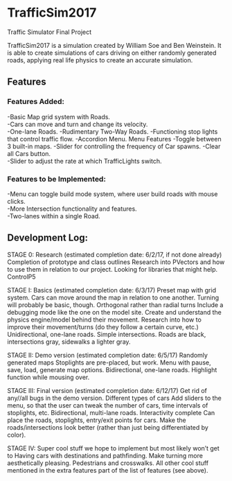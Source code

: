 # TrafficSim2017
Traffic Simulator Final Project

TrafficSim2017 is a simulation created by William Soe and Ben Weinstein. It is able to create simulations of cars driving on either randomly generated roads, applying real life physics to create an accurate simulation.

## Features  
### Features Added:  
-Basic Map grid system with Roads.  
-Cars can move and turn and change its velocity.  
-One-lane Roads. 
-Rudimentary Two-Way Roads.
-Functioning stop lights that control traffic flow.
-Accordion Menu.
</b>Menu Features</b>
-Toggle between 3 built-in maps.
-Slider for controlling the frequency of Car spawns. 
-Clear all Cars button.  
-Slider to adjust the rate at which TrafficLights switch.   

### Features to be Implemented:
-Menu can toggle build mode system, where user build roads with mouse clicks.   
-More Intersection functionality and features.  
-Two-lanes within a single Road.   

## Development Log:
STAGE 0: Research (estimated completion date: 6/2/17, if not done already) 
Completion of prototype and class outlines
Research into PVectors and how to use them in relation to our project.
Looking for libraries that might help. 
ControlP5
 
STAGE I: Basics (estimated completion date: 6/3/17)
Preset map with grid system.
Cars can move around the map in relation to one another.
Turning will probably be basic, though.
Orthogonal rather than radial turns 
Include a debugging mode like the one on the model site.
Create and understand the physics engine/model behind their movement. 
Research into how to improve their movement/turns (do they follow a certain curve, etc.)
Unidirectional, one-lane roads. Simple intersections.
Roads are black, intersections gray, sidewalks a lighter gray.
 
 
STAGE II: Demo version (estimated completion date: 6/5/17)
Randomly generated maps
Stoplights are pre-placed, but work.
Menu with pause, save, load, generate map options.
Bidirectional, one-lane roads.
Highlight function while mousing over.
 
 
STAGE III: Final version (estimated completion date: 6/12/17)
Get rid of any//all bugs in the demo version. 
Different types of cars
Add sliders to the menu, so that the user can tweak the number of cars, time intervals of stoplights, etc.
Bidirectional, multi-lane roads. 
Interactivity complete
Can place the roads, stoplights, entry/exit points for cars.
Make the roads/intersections look better (rather than just being differentiated by color). 
 
STAGE IV: Super cool stuff we hope to implement but most likely won’t get to 
Having cars with destinations and pathfinding.
Make turning more aesthetically pleasing.
Pedestrians and crosswalks.
All other cool stuff mentioned in the extra features part of the list of features (see above). 
 
